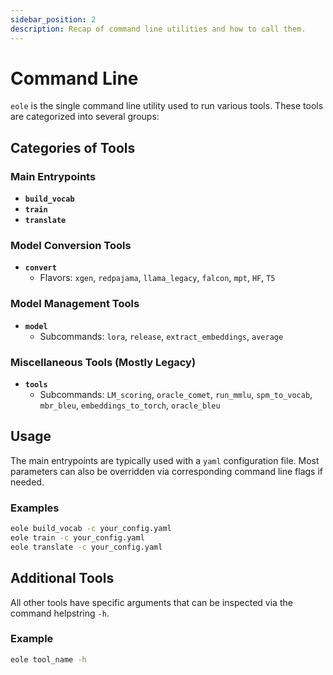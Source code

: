 ```yaml
---
sidebar_position: 2
description: Recap of command line utilities and how to call them.
---
```


# Command Line

`eole` is the single command line utility used to run various tools. These tools are categorized into several groups:

## Categories of Tools

### Main Entrypoints
- **`build_vocab`**
- **`train`**
- **`translate`**

### Model Conversion Tools
- **`convert`** 
  - Flavors: `xgen`, `redpajama`, `llama_legacy`, `falcon`, `mpt`, `HF`, `T5`

### Model Management Tools
- **`model`**
  - Subcommands: `lora`, `release`, `extract_embeddings`, `average`

### Miscellaneous Tools (Mostly Legacy)
- **`tools`**
  - Subcommands: `LM_scoring`, `oracle_comet`, `run_mmlu`, `spm_to_vocab`, `mbr_bleu`, `embeddings_to_torch`, `oracle_bleu`

## Usage

The main entrypoints are typically used with a `yaml` configuration file. Most parameters can also be overridden via corresponding command line flags if needed.

### Examples

```sh
eole build_vocab -c your_config.yaml
eole train -c your_config.yaml
eole translate -c your_config.yaml
```

## Additional Tools

All other tools have specific arguments that can be inspected via the command helpstring `-h`.

### Example

```sh
eole tool_name -h
```